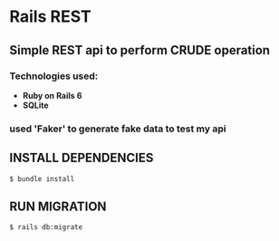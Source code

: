 # Rails REST
## Simple REST api to perform CRUDE operation
### Technologies used:
- **Ruby on Rails 6**
- **SQLite**
### used 'Faker' to generate fake data to test my api

## INSTALL DEPENDENCIES
```
$ bundle install
```

## RUN MIGRATION
```
$ rails db:migrate
```

